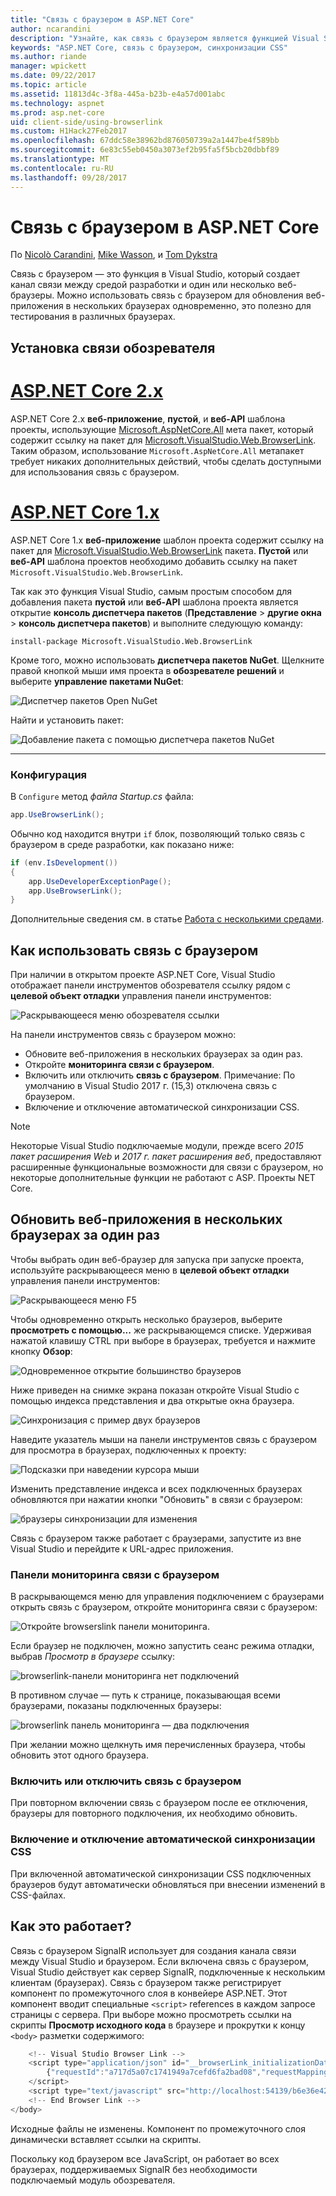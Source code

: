 ```yaml
---
title: "Связь с браузером в ASP.NET Core"
author: ncarandini
description: "Узнайте, как связь с браузером является функцией Visual Studio, которая связывает среду разработки с одного или нескольких веб-браузеров."
keywords: "ASP.NET Core, связь с браузером, синхронизации CSS"
ms.author: riande
manager: wpickett
ms.date: 09/22/2017
ms.topic: article
ms.assetid: 11813d4c-3f8a-445a-b23b-e4a57d001abc
ms.technology: aspnet
ms.prod: asp.net-core
uid: client-side/using-browserlink
ms.custom: H1Hack27Feb2017
ms.openlocfilehash: 67ddc58e38962bd876050739a2a1447be4f589bb
ms.sourcegitcommit: 6e83c55eb0450a3073ef2b95fa5f5bcb20dbbf89
ms.translationtype: MT
ms.contentlocale: ru-RU
ms.lasthandoff: 09/28/2017
---
```

# <a name="browser-link-in-aspnet-core"></a>Связь с браузером в ASP.NET Core 

По [Nicolò Carandini](https://github.com/ncarandini), [Mike Wasson](https://github.com/MikeWasson), и [Tom Dykstra](https://github.com/tdykstra)

Связь с браузером — это функция в Visual Studio, который создает канал связи между средой разработки и один или несколько веб-браузеры. Можно использовать связь с браузером для обновления веб-приложения в нескольких браузерах одновременно, это полезно для тестирования в различных браузерах.

## <a name="browser-link-setup"></a>Установка связи обозревателя

# <a name="aspnet-core-2xtabaspnetcore2x"></a>[ASP.NET Core 2.x](#tab/aspnetcore2x)

ASP.NET Core 2.x **веб-приложение**, **пустой**, и **веб-API** шаблона проекты, использующие [Microsoft.AspNetCore.All](https://www.nuget.org/packages/Microsoft.AspNetCore.All/) мета пакет, который содержит ссылку на пакет для [Microsoft.VisualStudio.Web.BrowserLink](https://www.nuget.org/packages/Microsoft.VisualStudio.Web.BrowserLink/). Таким образом, использование `Microsoft.AspNetCore.All` метапакет требует никаких дополнительных действий, чтобы сделать доступными для использования связь с браузером.

# <a name="aspnet-core-1xtabaspnetcore1x"></a>[ASP.NET Core 1.x](#tab/aspnetcore1x)

ASP.NET Core 1.x **веб-приложение** шаблон проекта содержит ссылку на пакет для [Microsoft.VisualStudio.Web.BrowserLink](https://www.nuget.org/packages/Microsoft.VisualStudio.Web.BrowserLink/) пакета. **Пустой** или **веб-API** шаблона проектов необходимо добавить ссылку на пакет `Microsoft.VisualStudio.Web.BrowserLink`.

Так как это функция Visual Studio, самым простым способом для добавления пакета **пустой** или **веб-API** шаблона проекта является открытие **консоль диспетчера пакетов** (**Представление** > **другие окна** > **консоль диспетчера пакетов**) и выполните следующую команду:

```console
install-package Microsoft.VisualStudio.Web.BrowserLink
```

Кроме того, можно использовать **диспетчера пакетов NuGet**. Щелкните правой кнопкой мыши имя проекта в **обозревателе решений** и выберите **управление пакетами NuGet**:

![Диспетчер пакетов Open NuGet](using-browserlink/_static/open-nuget-package-manager.png)

Найти и установить пакет:

![Добавление пакета с помощью диспетчера пакетов NuGet](using-browserlink/_static/add-package-with-nuget-package-manager.png)

---

### <a name="configuration"></a>Конфигурация

В `Configure` метод *файла Startup.cs* файла:

```csharp
app.UseBrowserLink();
```

Обычно код находится внутри `if` блок, позволяющий только связь с браузером в среде разработки, как показано ниже:

```csharp
if (env.IsDevelopment())
{
    app.UseDeveloperExceptionPage();
    app.UseBrowserLink();
}
```

Дополнительные сведения см. в статье [Работа с несколькими средами](xref:fundamentals/environments).

## <a name="how-to-use-browser-link"></a>Как использовать связь с браузером

При наличии в открытом проекте ASP.NET Core, Visual Studio отображает панели инструментов обозревателя ссылку рядом с **целевой объект отладки** управления панели инструментов:

![Раскрывающееся меню обозревателя ссылки](using-browserlink/_static/browserLink-dropdown-menu.png)

На панели инструментов связь с браузером можно:

* Обновите веб-приложения в нескольких браузерах за один раз.
* Откройте **мониторинга связи с браузером**.
* Включить или отключить **связь с браузером**. Примечание: По умолчанию в Visual Studio 2017 г. (15,3) отключена связь с браузером.
* Включение и отключение автоматической синхронизации CSS.

> [!NOTE]
> Некоторые Visual Studio подключаемые модули, прежде всего *2015 пакет расширения Web* и *2017 г. пакет расширения веб*, предоставляют расширенные функциональные возможности для связи с браузером, но некоторые дополнительные функции не работают с ASP. Проекты NET Core.

## <a name="refresh-the-web-application-in-several-browsers-at-once"></a>Обновить веб-приложения в нескольких браузерах за один раз

Чтобы выбрать один веб-браузер для запуска при запуске проекта, используйте раскрывающееся меню в **целевой объект отладки** управления панели инструментов:

![Раскрывающееся меню F5](using-browserlink/_static/debug-target-dropdown-menu.png)

Чтобы одновременно открыть несколько браузеров, выберите **просмотреть с помощью...**  же раскрывающемся списке. Удерживая нажатой клавишу CTRL при выборе в браузерах, требуется и нажмите кнопку **Обзор**:

![Одновременное открытие большинство браузеров](using-browserlink/_static/open-many-browsers-at-once.png)

Ниже приведен на снимке экрана показан откройте Visual Studio с помощью индекса представления и два открытые окна браузера.

![Синхронизация с пример двух браузеров](using-browserlink/_static/sync-with-two-browsers-example.png)

Наведите указатель мыши на панели инструментов связь с браузером для просмотра в браузерах, подключенных к проекту:

![Подсказки при наведении курсора мыши](using-browserlink/_static/hoover-tip.png)

Изменить представление индекса и всех подключенных браузерах обновляются при нажатии кнопки "Обновить" в связи с браузером:

![браузеры синхронизации для изменения](using-browserlink/_static/browsers-sync-to-changes.png)

Связь с браузером также работает с браузерами, запустите из вне Visual Studio и перейдите к URL-адрес приложения.

### <a name="the-browser-link-dashboard"></a>Панели мониторинга связи с браузером

В раскрывающемся меню для управления подключением с браузерами открыть связь с браузером, откройте мониторинга связи с браузером:

![Откройте browserslink панели мониторинга.](using-browserlink/_static/open-browserlink-dashboard.png)

Если браузер не подключен, можно запустить сеанс режима отладки, выбрав *Просмотр в браузере* ссылку:

![browserlink-панели мониторинга нет подключений](using-browserlink/_static/browserlink-dashboard-no-connections.png)

В противном случае — путь к странице, показывающая всеми браузерами, показаны подключенных браузеры:

![browserlink панель мониторинга — два подключения](using-browserlink/_static/browserlink-dashboard-two-connections.png)

При желании можно щелкнуть имя перечисленных браузера, чтобы обновить этот одного браузера.

### <a name="enable-or-disable-browser-link"></a>Включить или отключить связь с браузером

При повторном включении связь с браузером после ее отключения, браузеры для повторного подключения, их необходимо обновить.

### <a name="enable-or-disable-css-auto-sync"></a>Включение и отключение автоматической синхронизации CSS

При включенной автоматической синхронизации CSS подключенных браузеров будут автоматически обновляться при внесении изменений в CSS-файлах.

## <a name="how-does-it-work"></a>Как это работает?

Связь с браузером SignalR использует для создания канала связи между Visual Studio и браузером. Если включена связь с браузером, Visual Studio действует как сервер SignalR, подключенные к нескольким клиентам (браузерах). Связь с браузером также регистрирует компонент по промежуточного слоя в конвейере ASP.NET. Этот компонент вводит специальные `<script>` references в каждом запросе страницы с сервера. При выборе можно просмотреть ссылки на скрипты **Просмотр исходного кода** в браузере и прокрутки к концу `<body>` разметки содержимого:

```javascript
    <!-- Visual Studio Browser Link -->
    <script type="application/json" id="__browserLink_initializationData">
        {"requestId":"a717d5a07c1741949a7cefd6fa2bad08","requestMappingFromServer":false}
    </script>
    <script type="text/javascript" src="http://localhost:54139/b6e36e429d034f578ebccd6a79bf19bf/browserLink" async="async"></script>
    <!-- End Browser Link -->
</body>
```

Исходные файлы не изменены. Компонент по промежуточного слоя динамически вставляет ссылки на скрипты. 

Поскольку код браузером все JavaScript, он работает во всех браузерах, поддерживаемых SignalR без необходимости подключаемый модуль обозревателя.
